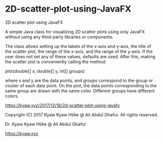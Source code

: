 # 2D-scatter-plot-using-JavaFX
2D scatter plot using JavaFX

A simple Java class for visualizing 2D scatter plots using only JavaFX without using any third-party libraries or components. 

The class allows setting up the labels of the x-axis and y-axis, the title of the scatter plot, the range of the x-axis, and the range of the y-axis. If the user does not set any of these values, defaults are used. After this, making the scatter plot is conveniently calling the method:

plot(double[] x, double[] y, int[] groups)

where x and y are the data points, and groups correspond to the group or cluster of each data point. On the plot, the data points corresponding to the same group are drawn with the same color. Different groups have different colors.

https://kyaw.xyz/2017/12/18/2d-scatter-plot-using-javafx


Copyright (C) 2017 Kyaw Kyaw Htike @ Ali Abdul Ghafur. All rights reserved.



Dr. Kyaw Kyaw Htike @ Ali Abdul Ghafur



https://kyaw.xyz
